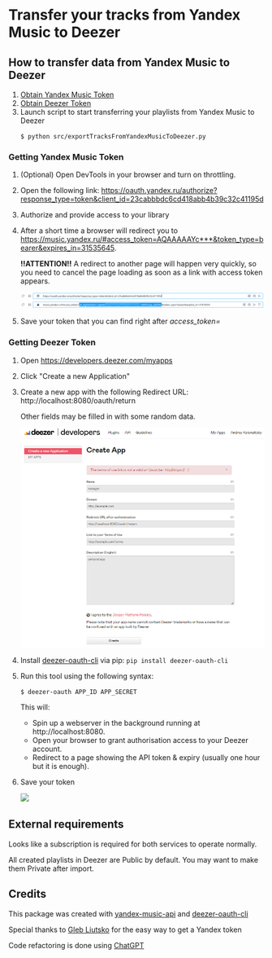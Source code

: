 # Transfer your tracks from Yandex Music to Deezer

## How to transfer data from Yandex Music to Deezer
1. [Obtain Yandex Music Token](#getting-yandex-music-token)
2. [Obtain Deezer Token](#getting-deezer-token)
3. Launch script to start transferring your playlists from Yandex Music to Deezer
   ```shell
   $ python src/exportTracksFromYandexMusicToDeezer.py
   ```

### Getting Yandex Music Token
1. (Optional) Open DevTools in your browser and turn on throttling.
2. Open the following link: https://oauth.yandex.ru/authorize?response_type=token&client_id=23cabbbdc6cd418abb4b39c32c41195d
3. Authorize and provide access to your library
4. After a short time a browser will redirect you to https://music.yandex.ru/#access_token=AQAAAAAYc***&token_type=bearer&expires_in=31535645.

    **!!ATTENTION!!** A redirect to another page will happen very quickly, so you need to cancel the page loading as soon as a link with access token appears.
    
    <img src="https://github.com/g2r4i6e8/exportTracksFromYandexMusicToDeezer/blob/master/docs/auth1.png?raw=true" width="600" />
    <img src="https://github.com/g2r4i6e8/exportTracksFromYandexMusicToDeezer/blob/master/docs/auth2.png?raw=true" width="600" />
5. Save your token that you can find right after *access_token=*

### Getting Deezer Token
1. Open https://developers.deezer.com/myapps
2. Click "Create a new Application"
3. Create a new app with the following Redirect URL: http://localhost:8080/oauth/return
   
   Other fields may be filled in with some random data.
   
   <img src="https://github.com/g2r4i6e8/exportTracksFromYandexMusicToDeezer/blob/master/docs/deezerApp1.jpg?raw=true" width="600" />
4. Install [deezer-oauth-cli](https://pypi.org/project/deezer-oauth-cli/) via pip: `pip install deezer-oauth-cli`
5. Run this tool using the following syntax: 
   
   ```shell
   $ deezer-oauth APP_ID APP_SECRET
   ```
   
   This will:
   - Spin up a webserver in the background running at http://localhost:8080.
   - Open your browser to grant authorisation access to your Deezer account.
   - Redirect to a page showing the API token & expiry (usually one hour but it is enough).
6. Save your token

   <img src="https://github.com/g2r4i6e8/exportTracksFromYandexMusicToDeezer/blob/master/docs/deezerApp2.jpg?raw=true" width="600" />

## External requirements

Looks like a subscription is required for both services to operate normally.

All created playlists in Deezer are Public by default. You may want to make them Private after import. 
## Credits

This package was created with
[yandex-music-api](https://github.com/MarshalX/yandex-music-api/) and
[deezer-oauth-cli](https://github.com/browniebroke/deezer-oauth-cli)

Special thanks to [Gleb Liutsko](https://github.com/glebliutsko) for the easy way to get a Yandex token

Code refactoring is done using [ChatGPT](https://openai.com/blog/chatgpt)
